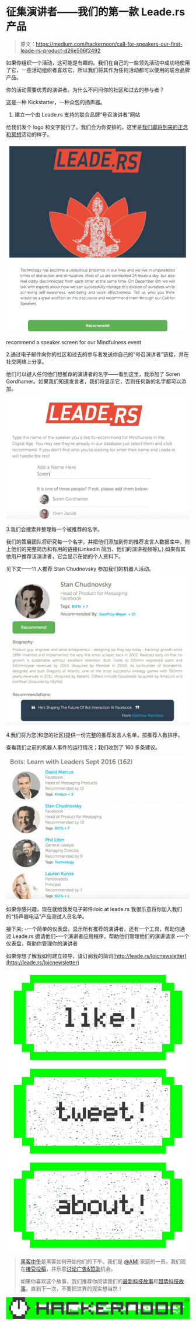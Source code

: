 # 征集演讲者——我们的第一款 Leade.rs 产品

> 原文：<https://medium.com/hackernoon/call-for-speakers-our-first-leade-rs-product-d26e506f2492>

如果你组织一个活动，这可能是有趣的。我们在自己的一些领先活动中成功地使用了它，一些活动组织者喜欢它，所以我们将其作为任何活动都可以使用的联合品牌产品。

你的活动需要优秀的演讲者。为什么不问问你的社区和过去的参与者？

这是一种 Kickstarter，一种众包的扬声器。

1.  建立一个由 Leade.rs 支持的联合品牌“号召演讲者”网站

给我们发个 logo 和文字就行了。我们会为你安排的。这里是[我们即将到来的](https://mindfulness.leade.rs/)[正念和冥想](https://www.eventbrite.com/e/mindfulness-in-the-digital-age-tickets-27617409415)活动的样子。

![](img/3fbbae06dbde6d9dfeff914ba1394843.png)

recommend a speaker screen for our Mindfulness event

2.通过电子邮件向你的社区和过去的参与者发送你自己的“号召演讲者”链接，并在社交网络上分享。

他们可以键入任何他们想推荐的演讲者的名字——看到这里，我添加了 Soren Gordhamer。如果我们知道发言者，我们将显示它，否则任何新的名字都可以添加。

![](img/a417e6773907c35c6ab21b3416a8f849.png)

3.我们会搜索并整理每一个被推荐的名字。

我们的策展团队将研究每一个名字，并把他们添加到你的推荐发言人数据库中，附上他们的完整简历和有用的链接(LinkedIn 简历、他们的演讲视频等)。).如果有其他用户推荐该演讲者，它会显示在她的个人资料下。

见下文——11 人推荐 Stan Chudnovsky 参加我们的机器人活动。

![](img/f38a701d3c48b2c88a6bb7ca01b074cc.png)

4.我们将为您(和您的社区)提供一份完整的推荐发言人名单，按推荐人数排序。

查看我们之前的机器人事件的运行情况；我们收到了 160 多条建议。

![](img/18af3ff852d2151690ebf9eb85304a51.png)

如果你感兴趣，现在就给我发电子邮件:loic at leade.rs 我很乐意将你加入我们的“扬声器电话”产品测试人员名单。

接下来:
-一个简单的仪表盘，显示所有推荐的演讲者，还有一个工具，帮助你通过 Leade.rs
邀请他们-一个演讲者应用程序，帮助他们管理他们的演讲请求
-一个仪表盘，帮助你管理你的演讲者

如果你想了解我如何建立领导，请订阅我的简讯[http://leade.rs/loicnewsletter](http://leade.rs/loicnewsletter)

[![](img/50ef4044ecd4e250b5d50f368b775d38.png)](http://bit.ly/HackernoonFB)[![](img/979d9a46439d5aebbdcdca574e21dc81.png)](https://goo.gl/k7XYbx)[![](img/2930ba6bd2c12218fdbbf7e02c8746ff.png)](https://goo.gl/4ofytp)

> [黑客中午](http://bit.ly/Hackernoon)是黑客如何开始他们的下午。我们是 [@AMI](http://bit.ly/atAMIatAMI) 家庭的一员。我们现在[接受投稿](http://bit.ly/hackernoonsubmission)，并乐意[讨论广告&赞助](mailto:partners@amipublications.com)机会。
> 
> 如果你喜欢这个故事，我们推荐你阅读我们的[最新科技故事](http://bit.ly/hackernoonlatestt)和[趋势科技故事](https://hackernoon.com/trending)。直到下一次，不要把世界的现实想当然！

[![](img/be0ca55ba73a573dce11effb2ee80d56.png)](https://goo.gl/Ahtev1)